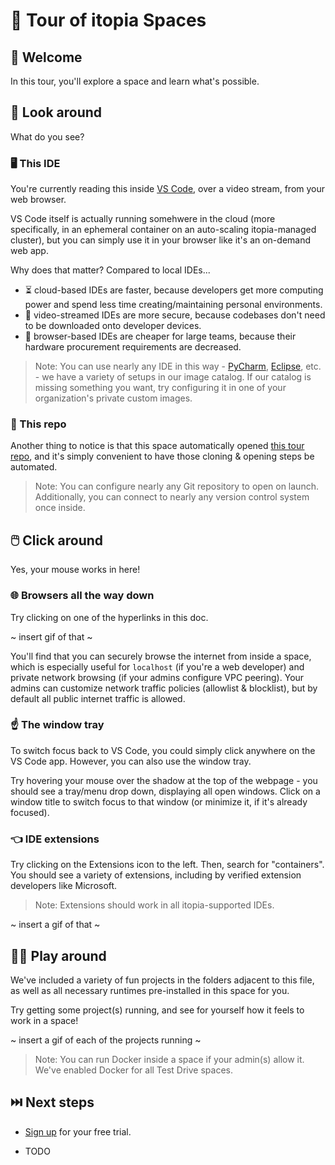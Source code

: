 # 🎫 Tour of itopia Spaces

## 👋 Welcome

In this tour, you'll explore a space and learn what's possible.

## 👀 Look around

What do you see?

### 🖥️ This IDE

You're currently reading this inside [VS Code](https://code.visualstudio.com/),
over a video stream, from your web browser.

VS Code itself is actually running somehwere in the cloud
(more specifically, in an ephemeral container on an auto-scaling itopia-managed cluster),
but you can simply use it in your browser like it's an on-demand web app.

Why does that matter? Compared to local IDEs...

- ⏳ cloud-based IDEs are faster,
because developers get more computing power and spend less time creating/maintaining personal environments.
- 🔐 video-streamed IDEs are more secure,
because codebases don't need to be downloaded onto developer devices.
- 💸 browser-based IDEs are cheaper for large teams,
because their hardware procurement requirements are decreased.

<!-- (a few browser tabs vs. an overheating laptop). -->

>Note: You can use nearly any IDE in this way -
[PyCharm](https://www.jetbrains.com/pycharm/),
[Eclipse](https://www.eclipse.org/ide/), etc. -
we have a variety of setups in our image catalog.
If our catalog is missing something you want,
try configuring it in one of your organization's private custom images.

### 📁 This repo

Another thing to notice is that this space automatically opened
[this tour repo](https://github.com/itopia-inc/spaces-tour),
and it's simply convenient to have those cloning & opening steps be automated.

>Note: You can configure nearly any Git repository to open on launch.
Additionally, you can connect to nearly any version control system once inside.

## 🖱️ Click around

Yes, your mouse works in here!

### 🌐 Browsers all the way down

Try clicking on one of the hyperlinks in this doc.

~ insert gif of that ~

You'll find that you can securely browse the internet
from inside a space,
which is especially useful for `localhost` (if you're a web developer)
and private network browsing (if your admins configure VPC peering).
Your admins can customize network traffic policies (allowlist & blocklist),
but by default all public internet traffic is allowed.

### ☝️ The window tray

To switch focus back to VS Code, you could simply click anywhere on the VS Code app.
However, you can also use the window tray.

Try hovering your mouse over the shadow at the top of the webpage -
you should see a tray/menu drop down, displaying all open windows.
Click on a window title to switch focus to that window (or minimize it, if it's already focused).

### 👈 IDE extensions

Try clicking on the Extensions icon to the left.
Then, search for "containers".
You should see a variety of extensions,
including by verified extension developers like Microsoft.

>Note: Extensions should work in all itopia-supported IDEs.

~ insert a gif of that ~

## 🧑‍💻 Play around

We've included a variety of fun projects in the folders adjacent to this file,
as well as all necessary runtimes pre-installed in this space for you.

Try getting some project(s) running, and see for yourself how it feels to work in a space!

~ insert a gif of each of the projects running ~

>Note: You can run Docker inside a space if your admin(s) allow it.
We've enabled Docker for all Test Drive spaces.

## ⏭️ Next steps

<!-- - Check out [the docs](https://documentation.itopia.com/hc/en-us/articles/4410355049883-Signing-up-for-a-new-organization). -->
- [Sign up](https://console.cloud.google.com/marketplace/product/itopia-public/itopia-spaces) for your free trial.
<!-- - Browse [the open-source image catalog](https://github.com/itopia-inc/spaces-images). -->
<!-- - Automate administrative tasks with [the Spaces CLI](https://github.com/itopia-inc/spaces-cli). -->
- TODO
